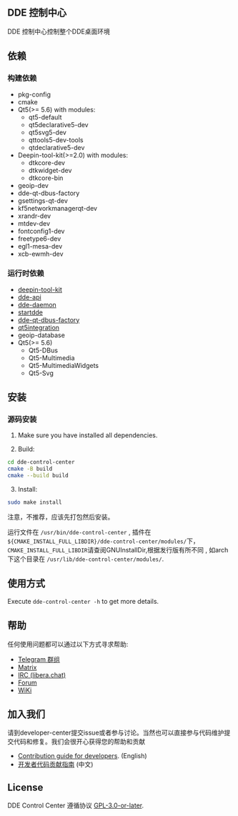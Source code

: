 ## DDE 控制中心

DDE 控制中心控制整个DDE桌面环境

## 依赖

### 构建依赖

* pkg-config
* cmake
* Qt5(>= 5.6) with modules:
  - qt5-default
  - qt5declarative5-dev
  - qt5svg5-dev
  - qttools5-dev-tools
  - qtdeclarative5-dev
* Deepin-tool-kit(>=2.0) with modules:
  - dtkcore-dev
  - dtkwidget-dev
  - dtkcore-bin
* geoip-dev
* dde-qt-dbus-factory
* gsettings-qt-dev
* kf5networkmanagerqt-dev
* xrandr-dev
* mtdev-dev
* fontconfig1-dev
* freetype6-dev
* egl1-mesa-dev
* xcb-ewmh-dev

### 运行时依赖

* [deepin-tool-kit](https://github.com/linuxdeepin/deepin-tool-kit)
* [dde-api](https://github.com/linuxdeepin/dde-api)
* [dde-daemon](https://github.com/linuxdeepin/dde-daemon)
* [startdde](https://github.com/linuxdeepin/startdde)
* [dde-qt-dbus-factory](https://github.com/linuxdeepin/dde-qt-dbus-factory)
* [qt5integration](https://github.com/linuxdeepin/qt5integration)
* geoip-database
* Qt5(>= 5.6)
  * Qt5-DBus
  * Qt5-Multimedia
  * Qt5-MultimediaWidgets
  * Qt5-Svg

## 安装

### 源码安装

1. Make sure you have installed all dependencies.

2. Build:
```bash
cd dde-control-center
cmake -B build
cmake --build build 
```

3. Install:
```bash
sudo make install
```
注意，不推荐，应该先打包然后安装。

运行文件在 `/usr/bin/dde-control-center` , 插件在 `${CMAKE_INSTALL_FULL_LIBDIR}/dde-control-center/modules/`下，`CMAKE_INSTALL_FULL_LIBDIR`请查阅GNUInstallDir,根据发行版有所不同 , 如arch下这个目录在 `/usr/lib/dde-control-center/modules/`.

## 使用方式

Execute `dde-control-center -h` to get more details.

## 帮助

任何使用问题都可以通过以下方式寻求帮助:

* [Telegram 群组](https://t.me/deepin)
* [Matrix](https://matrix.to/#/#deepin-community:matrix.org)
* [IRC (libera.chat)](https://web.libera.chat/#deepin-community)
* [Forum](https://bbs.deepin.org)
* [WiKi](https://wiki.deepin.org/)



## 加入我们

请到developer-center提交issue或者参与讨论。当然也可以直接参与代码维护提交代码和修复。我们会很开心获得您的帮助和贡献

* [Contribution guide for developers](https://github.com/linuxdeepin/developer-center/wiki/Contribution-Guidelines-for-Developers-en). (English)
* [开发者代码贡献指南](https://github.com/linuxdeepin/developer-center/wiki/Contribution-Guidelines-for-Developers) (中文)

## License

DDE Control Center 遵循协议 [GPL-3.0-or-later](LICENSE).
